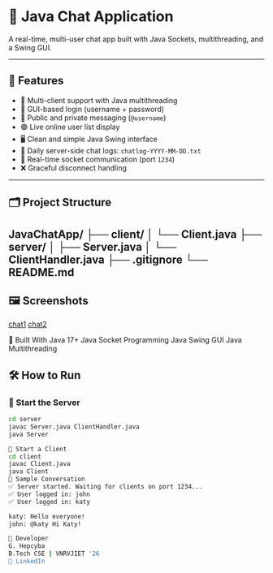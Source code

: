 # 💬 Java Chat Application

A real-time, multi-user chat app built with Java Sockets, multithreading, and a Swing GUI.

---

## 🚀 Features

- 👥 Multi-client support with Java multithreading
- 🔐 GUI-based login (username + password)
- 💬 Public and private messaging (`@username`)
- 🟢 Live online user list display
- 🖥️ Clean and simple Java Swing interface
- 💾 Daily server-side chat logs: `chatlog-YYYY-MM-DD.txt`
- 🔌 Real-time socket communication (port `1234`)
- ❌ Graceful disconnect handling

---

## 🗂️ Project Structure

JavaChatApp/
├── client/
│ └── Client.java
├── server/
│ ├── Server.java
│ └── ClientHandler.java
├── .gitignore
└── README.md
---
## 🖼️ Screenshots

[chat1](https://github.com/user-attachments/assets/dae6276c-7bbf-4227-8a38-6a7e92a1dc56)
[chat2](https://github.com/user-attachments/assets/89c13335-234a-4c54-a4fd-56ca3d8dccd5)

🧰 Built With
Java 17+
Java Socket Programming
Java Swing GUI
Java Multithreading

## 🛠️ How to Run

### 🔁 Start the Server

```bash
cd server
javac Server.java ClientHandler.java
java Server

💬 Start a Client
cd client
javac Client.java
java Client
📸 Sample Conversation
✅ Server started. Waiting for clients on port 1234...
✅ User logged in: john
✅ User logged in: katy

katy: Hello everyone!
john: @katy Hi Katy!

👤 Developer
G. Hepcyba
B.Tech CSE | VNRVJIET '26
🔗 LinkedIn

